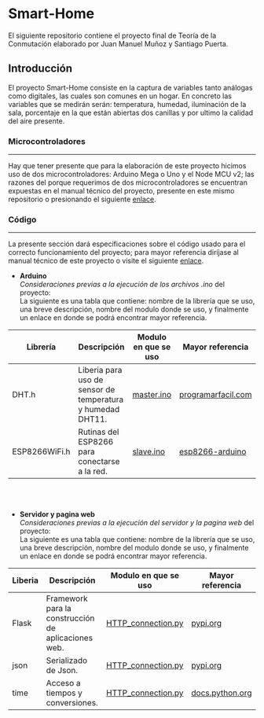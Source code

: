 # Smart-Home
El siguiente repositorio contiene el proyecto final de Teoría de la Conmutación elaborado por Juan Manuel Muñoz y Santiago Puerta.

## Introducción 
El proyecto Smart-Home consiste en la captura de variables tanto análogas como digitales, las cuales son comunes en un hogar. 
En concreto las variables que se medirán serán: temperatura, humedad, iluminación de la sala, porcentaje en la que están abiertas dos canillas y por ultimo la calidad del aire presente.

### Microcontroladores
---
Hay que tener presente que para la elaboración de este proyecto hicimos uso de dos microcontroladores: Arduino Mega o Uno y el Node MCU v2; las razones del porque requerimos de dos microcontroladores se encuentran expuestas en el manual técnico del proyecto, presente en este mismo repositorio o presionando el siguiente [enlace](https://github.com/spuertaf/smart-home/blob/main/Manual%20SmartHome.pdf).

### Código
---
La presente sección dará especificaciones sobre el código usado para el correcto funcionamiento del proyecto; para mayor referencia diríjase al manual técnico de este proyecto o visite el siguiente [enlace](https://github.com/spuertaf/smart-home/blob/main/Manual%20SmartHome.pdf).

- **Arduino** <br/>*Consideraciones previas a la ejecución de los archivos .ino* del proyecto: <br/>La siguiente es una tabla que contiene: nombre de la librería que se uso, una breve descripción, nombre del modulo donde se uso, y finalmente un enlace en donde se podrá encontrar mayor referencia.<br/>

| Librería | Descripción | Modulo en que se uso | Mayor referencia |
|----------| ------------|----------------------|------------------|
|DHT.h     |Liberia para uso de sensor de temperatura y humedad DHT11. |[master.ino](https://github.com/spuertaf/smart-home/blob/main/master.ino) | [programarfacil.com](https://programarfacil.com/blog/arduino-blog/sensor-dht11-temperatura-humedad-arduino/)|
|ESP8266WiFi.h |Rutinas del ESP8266 para conectarse a la red. | [slave.ino](https://github.com/spuertaf/smart-home/blob/main/slave.ino) | [esp8266-arduino](https://github.com/spuertaf/smart-home/blob/main/slave.ino) |

<br/><br/>

- **Servidor y pagina web** <br/>*Consideraciones previas a la ejecución del servidor y la pagina web* del proyecto: <br/>La siguiente es una tabla que contiene: nombre de la librería que se uso, una breve descripción, nombre del modulo donde se uso, y finalmente un enlace en donde se podrá encontrar mayor referencia.<br/>

| Liberia | Descripción | Modulo en que se uso | Mayor referencia |
|---------|-------------|----------------------|------------------|
|Flask    |Framework para la construcción de aplicaciones web. | [HTTP_connection.py](https://github.com/spuertaf/smart-home/blob/main/python_server/HTTP_connection.py) | [pypi.org](https://pypi.org/project/Flask/) |
|json |Serializado de Json. | [HTTP_connection.py](https://github.com/spuertaf/smart-home/blob/main/python_server/HTTP_connection.py) |[pypi.org](https://pypi.org/project/jsonlib/) |
|time |Acceso a tiempos y conversiones. | [HTTP_connection.py](https://github.com/spuertaf/smart-home/blob/main/python_server/HTTP_connection.py) | [docs.python.org](https://docs.python.org/3/library/time.html) |
